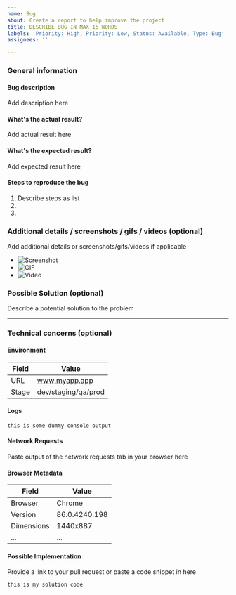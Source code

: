 ```yaml
---
name: Bug
about: Create a report to help improve the project
title: DESCRIBE BUG IN MAX 15 WORDS
labels: 'Priority: High, Priority: Low, Status: Available, Type: Bug'
assignees: ''

---
```


### General information

#### Bug description
Add description here

#### What's the actual result?
Add actual result here

#### What's the expected result?
Add expected result here

#### Steps to reproduce the bug

1.  Describe steps as list
2. 
3. 

### Additional details / screenshots / gifs / videos (optional)
Add additional details or screenshots/gifs/videos if applicable

- ![Screenshot]()
- ![GIF]()
- ![Video]()

### Possible Solution (optional)
Describe a potential solution to the problem

---
### Technical concerns (optional)

#### Environment
| Field | Value |
|------------|---------------|
| URL | www.myapp.app |
| Stage | dev/staging/qa/prod |

#### Logs
```console
this is some dummy console output
```

#### Network Requests
Paste output of the network requests tab in your browser here

#### Browser Metadata
| Field | Value |
|------------|---------------|
| Browser | Chrome |
| Version | 86.0.4240.198 |
| Dimensions | 1440x887 |
| ... | ... |

#### Possible Implementation
Provide a link to your pull request or paste a code snippet in here
```addprogramminglanguage
this is my solution code
```
